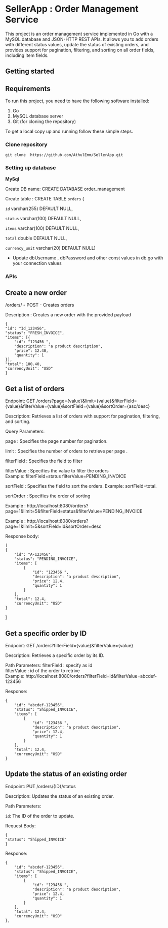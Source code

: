# SellerApp : Order Management Service

This project is an order management service implemented in Go with a MySQL database and JSON-HTTP REST APIs. 
It allows you to add orders with different status values, update the status of existing orders, and provides 
support for pagination, filtering, and sorting on all order fields, including item fields.


## Getting started

## Requirements

To run this project, you need to have the following software installed:

1. Go 
2. MySQL database server
3. Git (for cloning the repository)

To get a local copy up and running follow these simple steps.


### Clone repository

    git clone  https://github.com/AthulEmm/SellerApp.git

### Setting up database

**MySql**

Create DB name: CREATE DATABASE order_management

Create table  : CREATE TABLE `orders` (

  `id` varchar(255) DEFAULT NULL,

  `status` varchar(100) DEFAULT NULL,

  `items` varchar(100) DEFAULT NULL,

  `total` double DEFAULT NULL,

  `currency_unit` varchar(20) DEFAULT NULL)


- Update dbUsername , dbPassword and other const values in db.go with your connection values


### APIs


##  Create a new order
/orders/                 - POST  - Creates orders

Description  : Creates a new order with the provided payload

    {
    "id": "Id_123456",
    "status": "FRESH_INVOICE",
    "items": [{
        "id": "123456 ",
        "description": "a product description",
        "price": 12.40,
        "quantity": 1
    }],
    "total": 100.40,
    "currencyUnit": "USD"
    }
## Get a list of orders
Endpoint: GET /orders?page={value}&limit={value}&filterField={value}&filterValue={value}&sortField={value}&sortOrder={asc/desc}

Description: Retrieves a list of orders with support for pagination, filtering, and sorting.

Query Parameters:

page            : Specifies the page number for pagination.

limit           : Specifies the number of orders to retrieve per page .

filterField     : Specifies the field to filter

filterValue     : Specifies the value to filter the orders                  
                  Example:  filterField=status filterValue=PENDING_INVOICE                    

sortField       : Specifies the field to sort the orders. Example: sortField=total.

sortOrder       : Specifies the order of sorting 

Example         :  http://localhost:8080/orders?page=1&limit=5&filterField=status&filterValue=PENDING_INVOICE

Example         :  http://localhost:8080/orders?page=1&limit=5&sortField=id&sortOrder=desc

Response body:

    [
    {
        "id": "A-123456",
        "status": "PENDING_INVOICE",
        "items": [
            {
                "id": "123456 ",
                "description": "a product description",
                "price": 12.4,
                "quantity": 1
            }
        ],
        "total": 12.4,
        "currencyUnit": "USD"
    }   
]


##  Get a specific order by ID
Endpoint: GET /orders?filterField={value}&filterValue={value}

Description: Retrieves a specific order by its ID.

Path Parameters:
    filterField : specify as id    
    filterValue : id of the order to retrive    
    Example:  http://localhost:8080/orders?filterField=id&filterValue=abcdef-123456    

Response:


    {
        "id": "abcdef-123456",
        "status": "Shipped_INVOICE",
        "items": [
            {
                "id": "123456 ",
                "description": "a product description",
                "price": 12.4,
                "quantity": 1
            }
        ],
        "total": 12.4,
        "currencyUnit": "USD"
    }
    

## Update the status of an existing order

Endpoint: PUT /orders/{ID}/status

Description: Updates the status of an existing order.

Path Parameters:

`id`: The ID of the order to update.

Request Body:

    {
    "status": "Shipped_INVOICE"
    }

Response:
    
    {
        "id": "abcdef-123456",
        "status": "Shipped_INVOICE",
        "items": [
            {
                "id": "123456 ",
                "description": "a product description",
                "price": 12.4,
                "quantity": 1
            }
        ],
        "total": 12.4,
        "currencyUnit": "USD"
    },




